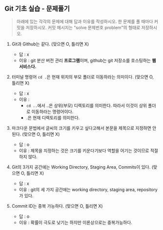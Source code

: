 ## Git 기초 실습 - 문제풀기

> 아래에 있는 각각의 문제에 대해 답과 이유를 작성하시오.
> 한 문제를 풀 때마다 커밋을 저장하시오. 커밋 메시지는 "solve 문제번호 problem"의 형태로 저장하시오.



1. Git과 Github는 같다. (맞으면 O, 틀리면 X)

   - 답 : x
   - 이유 : git 분산 버전 관리 **프로그램**이며, github는 git 저장소를 호스팅하는 **웹 서비스다.**

   

2. 터미널 명령어 `cd .`은 현재 위치의 부모 폴더로 이동하라는 의미이다. (맞으면 O, 틀리면 X)

   - 답 : x
   - 이유 : 
     - `cd ..`에서 ..은 상위(부모) 디렉토리를 의미한다. 따라서 이것이 상위 폴더로 이동하라는 명령어이다. 
     - .은 현재 디렉토리를 의미한다.



3. 마크다운 문법에서 글씨의 크기를 키우고 싶다고해서 본문을 제목으로 지정하면 안된다. (맞으면 O, 틀리면 X)
   - 답 : o
   - 이유 : 제목을 지정하는 것은 크기를 키운다기보다 역할을 어기는 것이므로 적절하지 않다.



4. Git의 3가지 공간에는 Working Directory, Staging Area, Commits이 있다. (맞으면 O, 틀리면 X)
   - 답 : x
   - 이유 : git의 세 가지 공간에는 working directory, staging area, repository가 있다.



5. Commit ID는 중복 가능하다. (맞으면 O, 틀리면 X)
   - 답 : o
   - 이유 : 확률이 극도로 낮기는 하지만 이론상으로는 중복가능하다.